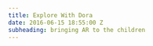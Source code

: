 ```yaml
---
title: Explore With Dora
date: 2016-06-15 18:55:00 Z
subheading: bringing AR to the children
---
```


